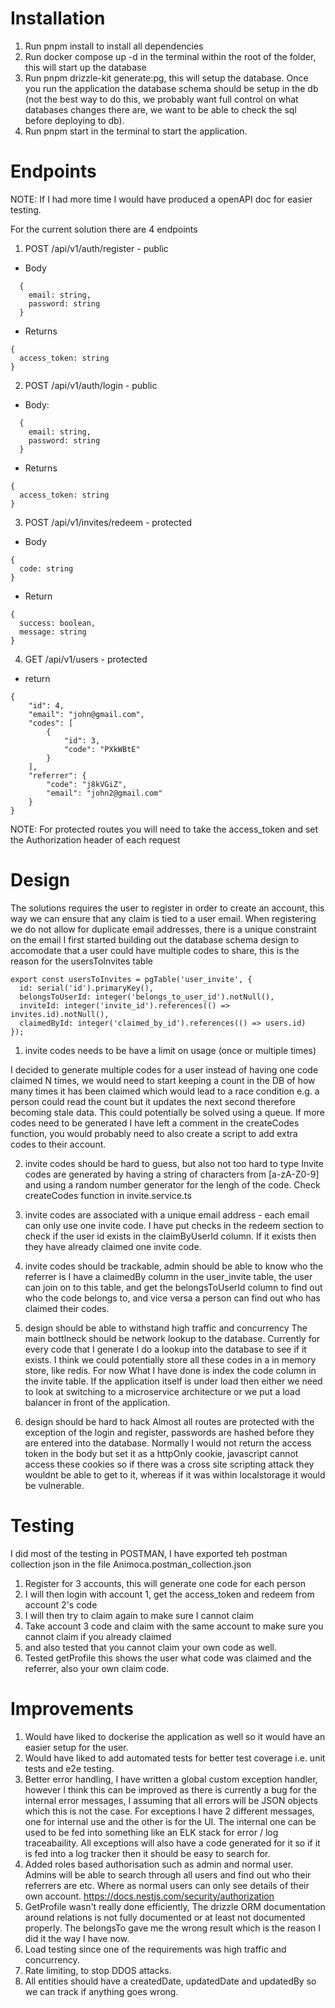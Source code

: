 # Installation
1. Run pnpm install to install all dependencies
2. Run docker compose up -d in the terminal within the root of the folder, this will start up the database
3. Run pnpm drizzle-kit generate:pg, this will setup the database.  Once you run the application the database schema should be setup in the db (not the best way to do this, we probably want full control on what databases changes there are, we want to be able to check the sql before deploying to db).
3. Run pnpm start in the terminal to start the application.

# Endpoints
NOTE: If I had more time I would have produced a openAPI doc for easier testing.

For the current solution there are 4 endpoints

1. POST /api/v1/auth/register - public
  - Body
  ```
    {
      email: string,
      password: string
    }
  ```

  - Returns
  ```
  {
    access_token: string
  }
  ```
2. POST /api/v1/auth/login - public
  - Body:
  ```
    {
      email: string,
      password: string
    }
  ```

  - Returns
  ```
  {
    access_token: string
  }
  ```
3. POST /api/v1/invites/redeem - protected
  - Body
  ```
  {
    code: string
  }
  ```

  - Return
  ```
  {
    success: boolean,
    message: string
  }
  ```
4. GET /api/v1/users - protected

  - return
  ```
  {
      "id": 4,
      "email": "john@gmail.com",
      "codes": [
          {
              "id": 3,
              "code": "PXkWBtE"
          }
      ],
      "referrer": {
          "code": "j8kVGiZ",
          "email": "john2@gmail.com"
      }
  }
  ```

NOTE: For protected routes you will need to take the access_token and set the Authorization header of each request


# Design
The solutions requires the user to register in order to create an account, this way we can ensure that any claim is tied to a user email.  When registering we do not allow for duplicate email addresses, there is a unique constraint on the email
I first started building out the database schema design to accomodate that a user could have multiple codes to share, this is the reason for the usersToInvites table

```
export const usersToInvites = pgTable('user_invite', {
  id: serial('id').primaryKey(),
  belongsToUserId: integer('belongs_to_user_id').notNull(),
  inviteId: integer('invite_id').references(() => invites.id).notNull(),
  claimedById: integer('claimed_by_id').references(() => users.id)
});
```

1. invite codes needs to be have a limit on usage (once or multiple times) 

I decided to generate multiple codes for a user instead of having one code claimed N times, we would need to start keeping a count in the DB of how many times it has been claimed which would lead to a race condition e.g. a person could read the count but it updates the next second therefore becoming stale data.  This could potentially be solved using a queue.  If more codes need to be generated I have left a comment in the createCodes function,  you would probably need to also create a script to add extra codes to their account.

2. invite codes should be hard to guess, but also not too hard to type
Invite codes are generated by having a string of characters from [a-zA-Z0-9] and using a random number generator for the lengh of the code.
Check createCodes function in invite.service.ts

3. invite codes are associated with a unique email address - each email can only use one invite code.
I have put checks in the redeem section to check if the user id exists in the claimByUserId column.  If it exists then they have already claimed one invite code.

4. invite codes should be trackable, admin should be able to know who the referrer is
I have a claimedBy column in the user_invite table, the user can join on to this table, and get the belongsToUserId column to find out who the code belongs to, and vice versa a person can find out who has claimed their codes.

5. design should be able to withstand high traffic and concurrency
The main bottlneck should be network lookup to the database.  Currently for every code that I generate I do a lookup into the database to see if it exists.  I think we could potentially store all these codes in a in memory store, like redis.  For now What I have done is index the code column in the invite table.  If the application itself is under load then either we need to look at switching to a microservice architecture or we put a load balancer in front of the application.

6. design should be hard to hack
Almost all routes are protected with the exception of the login and register, passwords are hashed before they are entered into the database.  Normally I would not return the access token in the body but set it as a httpOnly cookie, javascript cannot access these cookies so if there was a cross site scripting attack they wouldnt be able to get to it, whereas if it was within localstorage it would be vulnerable.


# Testing

I did most of the testing in POSTMAN, I have exported teh postman collection json in the file Animoca.postman_collection.json

1. Register for 3 accounts, this will generate one code for each person
2. I will then login with account 1, get the access_token and redeem from account 2's code
3. I will then try to claim again to make sure I cannot claim
4. Take account 3 code and claim with the same account to make sure you cannot claim if you already claimed
5. and also tested that you cannot claim your own code as well.
6. Tested getProfile this shows the user what code was claimed and the referrer, also your own claim code.

# Improvements

1. Would have liked to dockerise the application as well so it would have an easier setup for the user.
2. Would have liked to add automated tests for better test coverage i.e. unit tests and e2e testing.
3. Better error handling, I have written a global custom exception handler, however I think this can be improved as there is currently a bug for the internal error messages, I assuming that all errors will be JSON objects which this is not the case. For exceptions I have 2 different messages, one for internal use and the other is for the UI.  The internal one can be used to be fed into something like an ELK stack for error / log traceabaility.  All exceptions will also have a code generated for it so if it is fed into a log tracker then it should be easy to search for.
4. Added roles based authorisation such as admin and normal user.  Admins will be able to search through all users and find out who their referrers are etc.  Where as normal users can only see details of their own account. https://docs.nestjs.com/security/authorization
5. GetProfile wasn't really done efficiently, The drizzle ORM documentation around relations is not fully documented or at least not documented properly. The belongsTo gave me the wrong result which is the reason I did it the way I have now.
6. Load testing since one of the requirements was high traffic and concurrency.
7. Rate limiting, to stop DDOS attacks.
8. All entities should have a createdDate, updatedDate and updatedBy so we can track if anything goes wrong.

